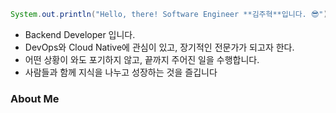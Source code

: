 ```java
System.out.println("Hello, there! Software Engineer **김주혁**입니다. 😎");
```

- Backend Developer 입니다.
- DevOps와 Cloud Native에 관심이 있고, 장기적인 전문가가 되고자 한다.
- 어떤 상황이 와도 포기하지 않고, 끝까지 주어진 일을 수행합니다.
- 사람들과 함께 지식을 나누고 성장하는 것을 즐깁니다

### **About Me**

